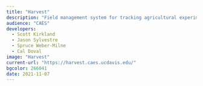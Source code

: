 ```yaml
---
title: "Harvest"
description: "Field management system for tracking agricultural experiments throughout their lifecycles -- including quote approval workflows, expense reporting, and automated billing."
audience: "CAES"
developers:
  - Scott Kirkland
  - Jason Sylvestre
  - Spruce Weber-Milne
  - Cal Doval
image: "Harvest"
current-url: "https://harvest.caes.ucdavis.edu/"
bgcolor: 266041
date: 2021-11-07
---
```

